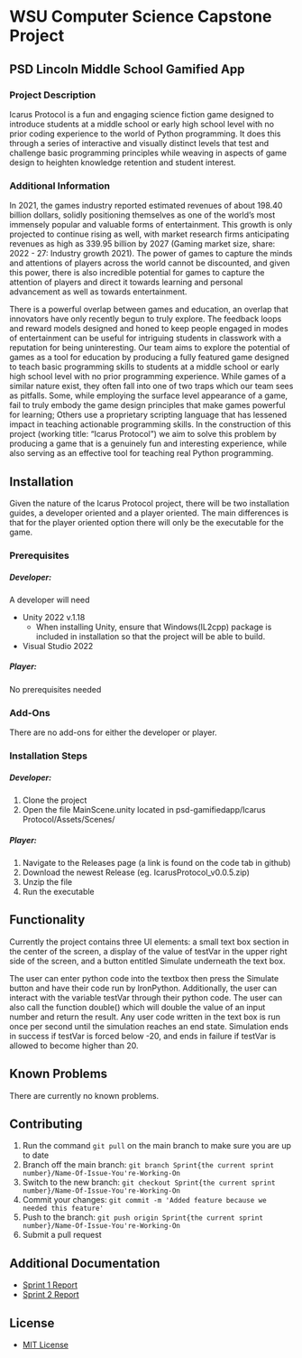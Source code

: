 WSU Computer Science Capstone Project
=====================================

PSD Lincoln Middle School Gamified App
---------------------------------------

### Project Description

Icarus Protocol is a fun and engaging science fiction game designed to introduce students at a middle school or early high school level with no prior coding experience to the world of Python programming. It does this through a series of interactive and visually distinct levels that test and challenge basic programming principles while weaving in aspects of game design to heighten knowledge retention and student interest.

### Additional Information

In 2021, the games industry reported estimated revenues of about 198.40 billion dollars, solidly positioning themselves as one of the world’s most immensely popular and valuable forms of entertainment. This growth is only projected to continue rising as well, with market research firms anticipating revenues as high as 339.95 billion by 2027 (Gaming market size, share: 2022 - 27: Industry growth 2021). The power of games to capture the minds and attentions of players across the world cannot be discounted, and given this power, there is also incredible potential for games to capture the attention of players and direct it towards learning and personal advancement as well as towards entertainment.

There is a powerful overlap between games and education, an overlap that innovators have only recently begun to truly explore. The feedback loops and reward models designed and honed to keep people engaged in modes of entertainment can be useful for intriguing students in classwork with a reputation for being uninteresting. Our team aims to explore the potential of games as a tool for education by producing a fully featured game designed to teach basic programming skills to students at a middle school or early high school level with no prior programming experience. While games of a similar nature exist, they often fall into one of two traps which our team sees as pitfalls. Some, while employing the surface level appearance of a game, fail to truly embody the game design principles that make games powerful for learning; Others use a proprietary scripting language that has lessened impact in teaching actionable programming skills. In the construction of this project (working title: “Icarus Protocol”) we aim to solve this problem by producing a game that is a genuinely fun and interesting experience, while also serving as an effective tool for teaching real Python programming.

## Installation

Given the nature of the Icarus Protocol project, there will be two installation guides, a developer oriented and a player oriented. The main differences is that for the player oriented option there will only be the executable for the game.

### Prerequisites

##### Developer:

A developer will need

- Unity 2022 v.1.18
  - When installing Unity, ensure that Windows(IL2cpp) package is included in installation so that the project will be able to build.
- Visual Studio 2022

##### Player:

No prerequisites needed

### Add-Ons

There are no add-ons for either the developer or player.

### Installation Steps

##### Developer:

1. Clone the project
2. Open the file MainScene.unity located in psd-gamifiedapp/Icarus Protocol/Assets/Scenes/

##### Player:

1. Navigate to the Releases page (a link is found on the code tab in github)
2. Download the newest Release (eg. IcarusProtocol_v0.0.5.zip)
3. Unzip the file
4. Run the executable

## Functionality

Currently the project contains three UI elements: a small text box section in the center of the screen, a display of the value of testVar in the upper right side of the screen, and a button entitled Simulate underneath the text box. 

The user can enter python code into the textbox then press the Simulate button and have their code run by IronPython. Additionally, the user can interact with the variable testVar through their python code. The user can also call the function double() which will double the value of an input number and return the result. Any user code written in the text box is run once per second until the simulation reaches an end state. Simulation ends in success if testVar is forced below -20, and ends in failure if testVar is allowed to become higher than 20.

## Known Problems

There are currently no known problems.


## Contributing

1. Run the command `git pull` on the main branch to make sure you are up to date
2. Branch off the main branch: `git branch Sprint{the current sprint number}/Name-Of-Issue-You're-Working-On`
3. Switch to the new branch: `git checkout Sprint{the current sprint number}/Name-Of-Issue-You're-Working-On`
4. Commit your changes: `git commit -m 'Added feature because we needed this feature'`
5. Push to the branch: `git push origin Sprint{the current sprint number}/Name-Of-Issue-You're-Working-On`
6. Submit a pull request 

## Additional Documentation

  * [Sprint 1 Report](https://github.com/WSUCptSCapstone-Fall2022Spring2023/psd-gamifiedapp/blob/Sprint1/Produce-Sprint-Report/Documentation/Sprint1-Report.md)
  * [Sprint 2 Report](https://github.com/WSUCptSCapstone-Fall2022Spring2023/psd-gamifiedapp/blob/Sprint2/Produce-Sprint-2-Report/Sprint_Reports/Sprint2-Report.md)

## License

- [MIT License](https://github.com/WSUCptSCapstone-Fall2022Spring2023/psd-gamifiedapp/blob/sprint1/Update-README-To-Meet-Requirements/MITLicense.txt)

